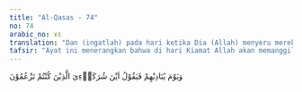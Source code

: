 ```yaml
---
title: "Al-Qasas - 74"
no: 74
arabic_no: ٧٤
translation: "Dan (ingatlah) pada hari ketika Dia (Allah) menyeru mereka, dan berfirman, “Di manakah sekutu-sekutu-Ku yang dahulu kamu sangka?”"
tafsir: "Ayat ini menerangkan bahwa di hari Kiamat Allah akan memanggil orang-orang musyrik dan berkata kepada mereka, \"Di mana sekutu-sekutu-Ku yang kalian anggap sebagai sekutu-Ku di dunia? Dapatkah mereka itu melepaskan kalian dari keadaan yang menghimpit sekarang ini.\" Sengaja orang musyrik dipanggil pada waktu itu untuk mengikrarkan suatu kesaksian atas penyembahan mereka selain dari Allah. Ini juga bertujuan supaya mereka mengetahui bahwa mempersekutukan Allah itu adalah sebab paling utama atas kemurkaan-Nya, sebagaimana mengesakan-Nya adalah sebab utama atas rida-Nya."
---
```

وَيَوْمَ يُنَادِيْهِمْ فَيَقُوْلُ اَيْنَ شُرَكَاۤءِيَ الَّذِيْنَ كُنْتُمْ تَزْعُمُوْنَ 